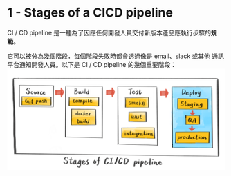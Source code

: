 # 1 - Stages of a CICD pipeline
CI / CD pipeline 是一種為了因應任何開發人員交付新版本產品應執行步驟的**規範**。

它可以被分為幾個階段，每個階段失敗時都會透過像是 email、slack 或其他 通訊平台通知開發人員。以下是 CI / CD pipeline 的幾個重要階段：
![](/images/1-1.png)
